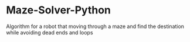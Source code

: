 # Maze-Solver-Python
Algorithm for a robot that moving through a maze and find the destination while avoiding dead ends and loops
